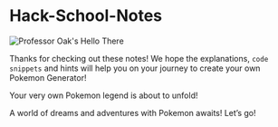 # Hack-School-Notes

<img src=https://i.ytimg.com/vi/zGZxE017zFM/maxresdefault.jpg alt="Professor Oak's Hello There" align=center>

Thanks for checking out these notes! We hope the explanations, `code snippets` and hints will help you on your journey to create your own Pokemon Generator!

Your very own Pokemon legend is about to unfold!

A world of dreams and adventures with Pokemon awaits! Let’s go!
<br>
